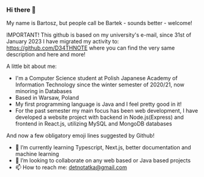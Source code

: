 ### Hi there 👋

<!--
**s23375/s23375** is a ✨ _special_ ✨ repository because its `README.md` (this file) appears on your GitHub profile.

Here are some ideas to get you started:

- 🔭 I’m currently working on ...
- 🌱 I’m currently learning ...
- 👯 I’m looking to collaborate on ...
- 🤔 I’m looking for help with ...
- 💬 Ask me about ...
- 📫 How to reach me: ...
- 😄 Pronouns: ...
- ⚡ Fun fact: ...
-->

My name is Bartosz, but people call be Bartek - sounds better - welcome!

IMPORTANT!
This github is based on my university's e-mail, since 31st of January 2023 I have migrated my activity to:
https://github.com/D34THNOTE
where you can find the very same description and here and more!

A little bit about me:
- I'm a Computer Science student at Polish Japanese Academy of Information Technology since the winter semester of 2020/21, now minoring in Databases
- Based in Warsaw, Poland
- My first programming language is Java and I feel pretty good in it!
- For the past semester my main focus has been web development, I have developed a website project with backend in Node.js(Express) and frontend in React.js, utilizing MySQL and MongoDB databases

And now a few obligatory emoji lines suggested by Github!
- 🌱 I’m currently learning Typescript, Next.js, better documentation and machine learning
- 👯 I’m looking to collaborate on any web based or Java based projects
- 📫 How to reach me: detnotatka@gmail.com
